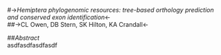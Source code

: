 #->*Hemiptera phylogenomic resources: tree-based orthology prediction and conserved exon identification*<-  
##->CL Owen, DB Stern, SK Hilton, KA Crandall<-  

##*Abstract*  
asdfasdfasdfasdf

